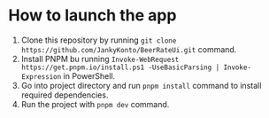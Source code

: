 # How to launch the app

1. Clone this repository by running `git clone https://github.com/JankyKonto/BeerRateUi.git` command.
1. Install PNPM bu running `Invoke-WebRequest https://get.pnpm.io/install.ps1 -UseBasicParsing | Invoke-Expression` in PowerShell.
1. Go into project directory and run `pnpm install` command to install required dependencies.
1. Run the project with `pnpm dev` command.
